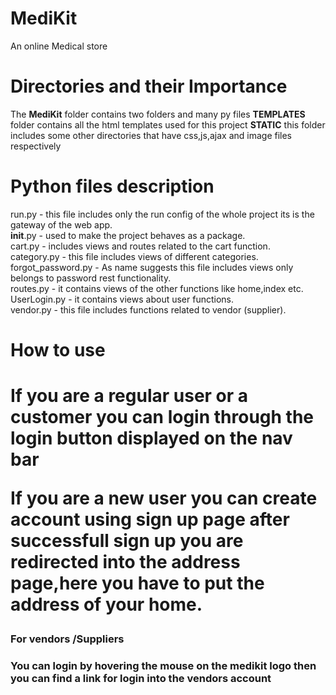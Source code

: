 # MediKit
An online Medical store

<h1>Directories and their Importance</h1>
The <b>MediKit</b> folder contains two folders and many py files 
<b>TEMPLATES</b> folder contains all the html templates used for this project
<b>STATIC</b> this folder includes some other directories that have css,js,ajax and image files respectively

<h1>Python files description</h1>

run.py  - this file includes only the run config of the whole project its is the gateway of the web app.<br>
__init__.py - used to make the project behaves as a package.<br>
cart.py - includes views and routes related to the cart function.<br>
category.py - this file includes views of different categories.<br>
forgot_password.py  - As name suggests this file includes views only belongs to password rest functionality.<br>
routes.py - it contains views of the other functions like home,index etc.<br>
UserLogin.py  - it contains views about user functions.<br>
vendor.py - this file includes functions related to vendor (supplier).<br>

<h1>How to use<h1>
 If you are a regular user or a customer you can login through the login button displayed on the nav bar<br>
 
  If you are a new user you can create account using sign up page after successfull sign up you are redirected into the address page,here you have to put the address of your home.
  <br>
  <h3>For vendors /Suppliers<h3>
    You can login by hovering the mouse on the medikit logo then you can find a link for login into the vendors account<br>
